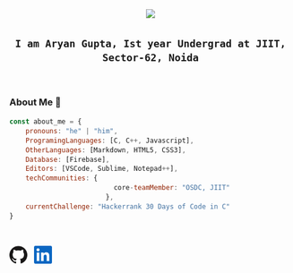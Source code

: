 <div align="center">
  <!-- ### Hi there 👋 -->
  <img src="https://user-images.githubusercontent.com/94754702/151361105-f1eb05d3-5cbf-4f0d-9d4f-36263e78efa3.gif" width="550"/><br>
  
  ## ``I am Aryan Gupta, Ist year Undergrad at JIIT, Sector-62, Noida``
</div><br>

### About Me 👀
```javascript
const about_me = {
    pronouns: "he" | "him",
    ProgramingLanguages: [C, C++, Javascript],
    OtherLanguages: [Markdown, HTML5, CSS3],
    Database: [Firebase],
    Editors: [VSCode, Sublime, Notepad++],
    techCommunities: {
                          core-teamMember: "OSDC, JIIT"
                        },
    currentChallenge: "Hackerrank 30 Days of Code in C"
}
```

<br>
<p align="left">
  <a href="https://github.com/aryanploxxx" target="_blank"><img alt="GitHub" title="GitHub" height="32" width="32" src="assets/github.svg"></a>
  &nbsp;
  <a href="https://www.linkedin.com/in/aryanploxxx" target="_blank"><img alt="LinkedIn" title="LinkedIn" height="32" width="32" src="assets/linkedin.svg"></a>
</p>
